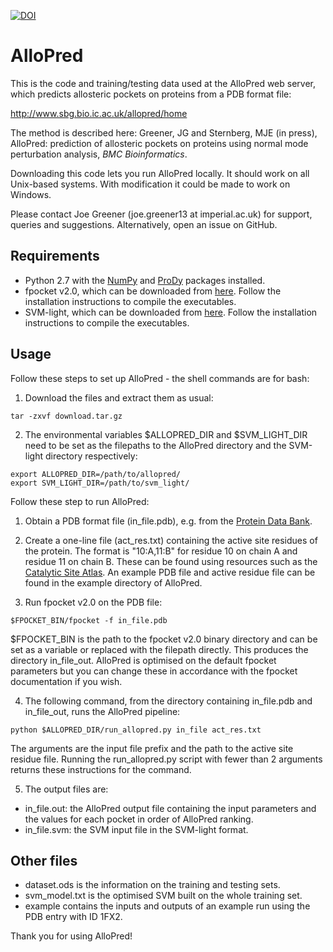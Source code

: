 [![DOI](https://zenodo.org/badge/doi/10.5281/zenodo.32016.svg)](http://dx.doi.org/10.5281/zenodo.32016)

# AlloPred

This is the code and training/testing data used at the AlloPred web server, which predicts allosteric pockets on proteins from a PDB format file:

http://www.sbg.bio.ic.ac.uk/allopred/home

The method is described here: Greener, JG and Sternberg, MJE (in press), AlloPred: prediction of allosteric pockets on proteins using normal mode perturbation analysis, *BMC Bioinformatics*.

Downloading this code lets you run AlloPred locally. It should work on all Unix-based systems. With modification it could be made to work on Windows.

Please contact Joe Greener (joe.greener13 at imperial.ac.uk) for support, queries and suggestions. Alternatively, open an issue on GitHub.

## Requirements

* Python 2.7 with the [NumPy](http://www.numpy.org/) and [ProDy](http://prody.csb.pitt.edu/) packages installed.
* fpocket v2.0, which can be downloaded from [here](http://fpocket.sourceforge.net/). Follow the installation instructions to compile the executables.
* SVM-light, which can be downloaded from [here](http://svmlight.joachims.org/). Follow the installation instructions to compile the executables.

## Usage

Follow these steps to set up AlloPred - the shell commands are for bash:

1. Download the files and extract them as usual:
  ```
  tar -zxvf download.tar.gz
  ```

2. The environmental variables $ALLOPRED_DIR and $SVM_LIGHT_DIR need to be set as the filepaths to the AlloPred directory and the SVM-light directory respectively:
  ```
  export ALLOPRED_DIR=/path/to/allopred/
  export SVM_LIGHT_DIR=/path/to/svm_light/
  ```

Follow these step to run AlloPred:

1. Obtain a PDB format file (in_file.pdb), e.g. from the [Protein Data Bank](http://www.rcsb.org/pdb/home/home.do).

2. Create a one-line file (act_res.txt) containing the active site residues of the protein. The format is "10:A,11:B" for residue 10 on chain A and residue 11 on chain B. These can be found using resources such as the [Catalytic Site Atlas](http://www.ebi.ac.uk/thornton-srv/databases/CSA/). An example PDB file and active residue file can be found in the example directory of AlloPred.

3. Run fpocket v2.0 on the PDB file:
  ```
  $FPOCKET_BIN/fpocket -f in_file.pdb
  ```
  $FPOCKET_BIN is the path to the fpocket v2.0 binary directory and can be set as a variable or replaced with the filepath directly. This produces the   directory in_file_out. AlloPred is optimised on the default fpocket parameters but you can change these in accordance with the fpocket documentation   if you wish.

4. The following command, from the directory containing in_file.pdb and in_file_out, runs the AlloPred pipeline:
  ```
  python $ALLOPRED_DIR/run_allopred.py in_file act_res.txt
  ```
  The arguments are the input file prefix and the path to the active site residue file. Running the run_allopred.py script with fewer than 2 arguments returns these instructions for the command.

5. The output files are:
  * in_file.out: the AlloPred output file containing the input parameters and the values for each pocket in order of AlloPred ranking.
  * in_file.svm: the SVM input file in the SVM-light format.

## Other files

* dataset.ods is the information on the training and testing sets.
* svm_model.txt is the optimised SVM built on the whole training set.
* example contains the inputs and outputs of an example run using the PDB entry with ID 1FX2.

Thank you for using AlloPred!
